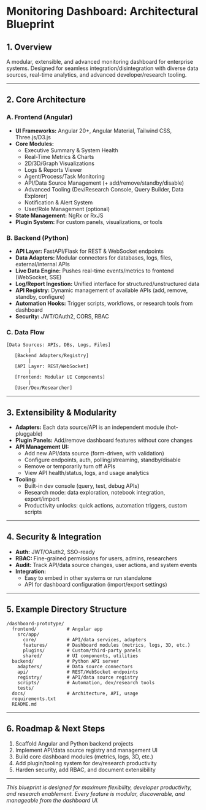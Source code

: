 # Monitoring Dashboard: Architectural Blueprint

## 1. Overview
A modular, extensible, and advanced monitoring dashboard for enterprise systems. Designed for seamless integration/disintegration with diverse data sources, real-time analytics, and advanced developer/research tooling.

---

## 2. Core Architecture

### A. Frontend (Angular)
- **UI Frameworks:** Angular 20+, Angular Material, Tailwind CSS, Three.js/D3.js
- **Core Modules:**
  - Executive Summary & System Health
  - Real-Time Metrics & Charts
  - 2D/3D/Graph Visualizations
  - Logs & Reports Viewer
  - Agent/Process/Task Monitoring
  - API/Data Source Management (+ add/remove/standby/disable)
  - Advanced Tooling (Dev/Research Console, Query Builder, Data Explorer)
  - Notification & Alert System
  - User/Role Management (optional)
- **State Management:** NgRx or RxJS
- **Plugin System:** For custom panels, visualizations, or tools

### B. Backend (Python)
- **API Layer:** FastAPI/Flask for REST & WebSocket endpoints
- **Data Adapters:** Modular connectors for databases, logs, files, external/internal APIs
- **Live Data Engine:** Pushes real-time events/metrics to frontend (WebSocket, SSE)
- **Log/Report Ingestion:** Unified interface for structured/unstructured data
- **API Registry:** Dynamic management of available APIs (add, remove, standby, configure)
- **Automation Hooks:** Trigger scripts, workflows, or research tools from dashboard
- **Security:** JWT/OAuth2, CORS, RBAC

### C. Data Flow
```
[Data Sources: APIs, DBs, Logs, Files]
        |
   [Backend Adapters/Registry]
        |
   [API Layer: REST/WebSocket]
        |
   [Frontend: Modular UI Components]
        |
   [User/Dev/Researcher]
```

---

## 3. Extensibility & Modularity
- **Adapters:** Each data source/API is an independent module (hot-pluggable)
- **Plugin Panels:** Add/remove dashboard features without core changes
- **API Management UI:**
  - Add new API/data source (form-driven, with validation)
  - Configure endpoints, auth, polling/streaming, standby/disable
  - Remove or temporarily turn off APIs
  - View API health/status, logs, and usage analytics
- **Tooling:**
  - Built-in dev console (query, test, debug APIs)
  - Research mode: data exploration, notebook integration, export/import
  - Productivity unlocks: quick actions, automation triggers, custom scripts

---

## 4. Security & Integration
- **Auth:** JWT/OAuth2, SSO-ready
- **RBAC:** Fine-grained permissions for users, admins, researchers
- **Audit:** Track API/data source changes, user actions, and system events
- **Integration:**
  - Easy to embed in other systems or run standalone
  - API for dashboard configuration (import/export settings)

---

## 5. Example Directory Structure
```
/dashboard-prototype/
  frontend/           # Angular app
    src/app/
      core/           # API/data services, adapters
      features/       # Dashboard modules (metrics, logs, 3D, etc.)
      plugins/        # Custom/third-party panels
      shared/         # UI components, utilities
  backend/            # Python API server
    adapters/         # Data source connectors
    api/              # REST/WebSocket endpoints
    registry/         # API/data source registry
    scripts/          # Automation, dev/research tools
    tests/
  docs/               # Architecture, API, usage
  requirements.txt
  README.md
```

---

## 6. Roadmap & Next Steps
1. Scaffold Angular and Python backend projects
2. Implement API/data source registry and management UI
3. Build core dashboard modules (metrics, logs, 3D, etc.)
4. Add plugin/tooling system for dev/research productivity
5. Harden security, add RBAC, and document extensibility

---

*This blueprint is designed for maximum flexibility, developer productivity, and research enablement. Every feature is modular, discoverable, and manageable from the dashboard UI.*
